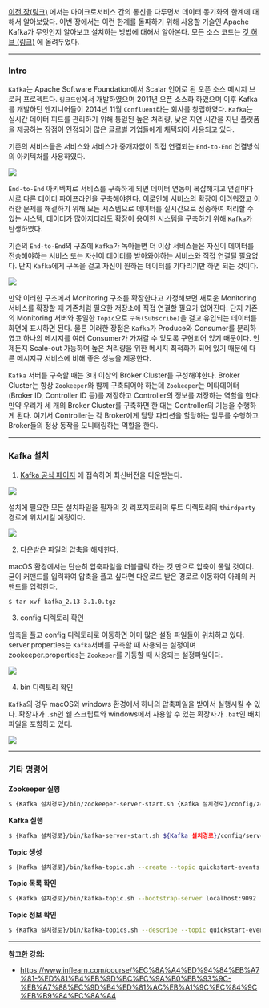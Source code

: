 [이전 장(링크)](https://imprint.tistory.com/228) 에서는 마이크로서비스 간의 통신을 다루면서 데이터 동기화의 한계에 대해서 알아보았다.
이번 장에서는 이런 한계를 돌파하기 위해 사용할 기술인 Apache Kafka가 무엇인지 알아보고 설치하는 방법에 대해서 알아본다.
모든 소스 코드는 [깃 허브 (링크)](https://github.com/roy-zz/spring-cloud) 에 올려두었다.

---

### Intro

`Kafka`는 Apache Software Foundation에서 Scalar 언어로 된 오픈 소스 메시지 브로커 프로젝트다.
`링크드인`에서 개발하였으며 2011년 오픈 소스화 하였으며 이후 Kafka를 개발하던 엔지니어들이 2014년 11월 `Confluent`라는 회사를 창립하였다.
`Kafka`는 실시간 데이터 피드를 관리하기 위해 통일된 높은 처리량, 낮은 지연 시간을 지닌 플랫폼을 제공하는 장점이 인정되어 많은 글로벌 기업들에게 채택되어 사용되고 있다.

기존의 서비스들은 서비스와 서비스가 중개자없이 직접 연결되는 `End-to-End` 연결방식의 아키텍처를 사용하였다.

![](intro_install_image/legacy-end-to-end-architecture.png)

`End-to-End` 아키텍처로 서비스를 구축하게 되면 데이터 연동이 복잡해지고 연결마다 서로 다른 데이터 파이프라인을 구축해야한다.
이로인해 서비스의 확장이 어려워졌고 이러한 문제를 해결하기 위해 모든 시스템으로 데이터를 실시간으로 정송하여 처리할 수 있는 시스템, 데이터가 많아지더라도 확장이 용이한 시스템을 구축하기 위해 `Kafka`가 탄생하였다.

기존의 `End-to-End`의 구조에 `Kafka`가 녹아들면 더 이상 서비스들은 자신이 데이터를 전송해야하는 서비스 또는 자신이 데이터를 받아와야하는 서비스와 직접 연결될 필요없다.
단지 `Kafka`에게 구독을 걸고 자신이 원하는 데이터를 기다리기만 하면 되는 것이다.

![](intro_install_image/modern-architecture-with-kafka.png)

만약 이러한 구조에서 Monitoring 구조를 확장한다고 가정해보면 새로운 Monitoring 서비스를 확장할 때 기존처럼 필요한 저장소에 직접 연결할 필요가 없어진다.
단지 기존의 Monitoring 서버와 동일한 `Topic`으로 `구독(Subscribe)`을 걸고 유입되는 데이터를 화면에 표시하면 된다.
물론 이러한 장점은 `Kafka`가 Produce와 Consumer를 분리하였고 하나의 메시지를 여러 Consumer가 가져갈 수 있도록 구현되어 있기 때문이다.
언제든지 Scale-out 가능하며 높은 처리량을 위한 메시지 최적화가 되어 있기 때문에 다른 메시지큐 서비스에 비해 좋은 성능을 제공한다.

`Kafka` 서버를 구축할 때는 3대 이상의 Broker Cluster를 구성해야한다.
Broker Cluster는 항상 `Zookeeper`와 함께 구축되어야 하는데 `Zookeeper`는 메타데이터(Broker ID, Controller ID 등)를 저장하고 Controller의 정보를 저장하는 역할을 한다.
만약 우리가 세 개의 Broker Cluster를 구축하면 한 대는 Controller의 기능을 수행하게 된다. 여기서 Controller는 각 Broker에게 담당 파티션을 할당하는 임무를 수행하고 Broker들의 정상 동작을 모니터링하는 역할을 한다.

---

### Kafka 설치

1. [Kafka 공식 페이지](http://kafka.apache.org) 에 접속하여 최신버전을 다운받는다.

![](intro_install_image/download-kafka.png)

설치에 필요한 모든 설치파일을 필자의 깃 리포지토리의 루트 디렉토리의 `thirdparty` 경로에 위치시킬 예정이다.

![](intro_install_image/mkdir-thirdparty-directory.png)

2. 다운받은 파일의 압축을 해제한다.

macOS 환경에서는 단순히 압축파일을 더블클릭 하는 것 만으로 압축이 풀릴 것이다.
굳이 커맨드를 입력하여 압축을 풀고 싶다면 다운로드 받은 경로로 이동하여 아래의 커맨드를 입력한다.

```bash
$ tar xvf kafka_2.13-3.1.0.tgz
```

3. config 디렉토리 확인

압축을 풀고 config 디렉토리로 이동하면 이미 많은 설정 파일들이 위치하고 있다.
server.properties는 `Kafka`서버를 구축할 때 사용되는 설정이며 zookeeper.properties는 `Zookeper`를 기동할 때 사용되는 설정파일이다.

![](intro_install_image/config-directory.png)

4. bin 디렉토리 확인

`Kafka`의 경우 macOS와 windows 환경에서 하나의 압축파일을 받아서 실행시킬 수 있다.
확장자가 `.sh`인 쉘 스크립트와 windows에서 사용할 수 있는 확장자가 `.bat`인 배치파일을 포함하고 있다.

![](intro_install_image/bin-directory.png)

---

### 기타 명령어

**Zookeeper 실행**
```bash 
$ {Kafka 설치경로}/bin/zookeeper-server-start.sh {Kafka 설치경로}/config/zookeeper.propreties
``` 

**Kafka 실행**
```bash 
$ {Kafka 설치경로}/bin/kafka-server-start.sh ${Kafka 설치경로}/config/server.properties
```

**Topic 생성**
```bash 
$ {Kafka 설치경로}/bin/kafka-topic.sh --create --topic quickstart-events --bootstrap-server localhost:9092 --partition 1
```

**Topic 목록 확인**
```bash 
$ {Kafka 설치경로}/bin/kafka-topic.sh --bootstrap-server localhost:9092 --list
```

**Topic 정보 확인**
```bash 
$ {Kafka 설치경로}/bin/kafka-topics.sh --describe --topic quickstart-events --bootstrap-server localhost:9092
```

---

**참고한 강의:**

- https://www.inflearn.com/course/%EC%8A%A4%ED%94%84%EB%A7%81-%ED%81%B4%EB%9D%BC%EC%9A%B0%EB%93%9C-%EB%A7%88%EC%9D%B4%ED%81%AC%EB%A1%9C%EC%84%9C%EB%B9%84%EC%8A%A4